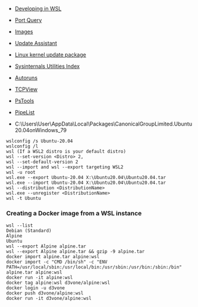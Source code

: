 

- [Developing in WSL](https://code.visualstudio.com/docs/remote/wsl#_i-see-eaccess-permission-denied-error-trying-to-rename-a-folder-in-the-open-workspace)
- [Port Query](https://www.microsoft.com/en-us/download/confirmation.aspx?id=24009)
- [Images](https://docs.microsoft.com/en-us/windows/wsl/install-manual)
- [Update Assistant](https://www.microsoft.com/nl-nl/software-download/windows10)
- [Linux kernel update package](https://wslstorestorage.blob.core.windows.net/wslblob/wsl_update_x64.msi)
- [Sysinternals Utilities Index](https://docs.microsoft.com/en-us/sysinternals/downloads/)
- [Autoruns](https://docs.microsoft.com/en-us/sysinternals/downloads/autoruns)
- [TCPView](https://docs.microsoft.com/en-us/sysinternals/downloads/tcpview)
- [PsTools](https://docs.microsoft.com/en-us/sysinternals/downloads/pstools)
- [PipeList](https://docs.microsoft.com/en-us/sysinternals/downloads/pipelist)

- C:\Users\User\AppData\Local\Packages\CanonicalGroupLimited.Ubuntu20.04onWindows_79

```
wslconfig /s Ubuntu-20.04
wslconfig /l
wsl (If a WSL2 distro is your default distro)
wsl --set-version <Distro> 2,
wsl --set-default-version 2
wsl --import and wsl --export targeting WSL2
wsl -u root
wsl.exe --export Ubuntu-20.04 X:\Ubuntu20.04\Ubuntu20.04.tar
wsl.exe --import Ubuntu-20.04 X:\Ubuntu20.04\Ubuntu20.04.tar
wsl --distribution <DistributionName>
wsl.exe --unregister <DistributionName>
wsl -t Ubuntu
```

### Creating a Docker image from a WSL instance

```
wsl --list
Debian (Standard)
Alpine
Ubuntu
wsl --export Alpine alpine.tar
wsl --export Alpine alpine.tar && gzip -9 alpine.tar
docker import alpine.tar alpine:wsl
docker import -c "CMD /bin/sh" -c "ENV PATH=/usr/local/sbin:/usr/local/bin:/usr/sbin:/usr/bin:/sbin:/bin" alpine.tar alpine:wsl
docker run -it alpine:wsl
docker tag alpine:wsl d3vone/alpine:wsl
docker login -u d3vone
docker push d3vone/alpine:wsl
docker run -it d3vone/alpine:wsl
```